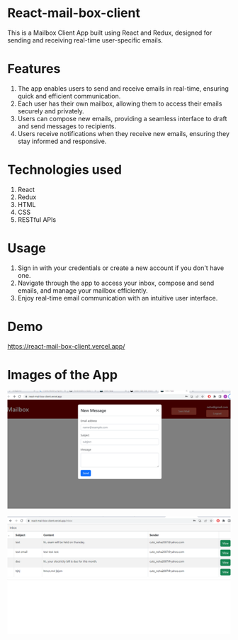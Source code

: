# React-mail-box-client

This is a Mailbox Client App built using React and Redux, designed for sending and receiving real-time user-specific emails.

# Features

1. The app enables users to send and receive emails in real-time, ensuring quick and efficient communication.
2. Each user has their own mailbox, allowing them to access their emails securely and privately.
3. Users can compose new emails, providing a seamless interface to draft and send messages to recipients.
4. Users receive notifications when they receive new emails, ensuring they stay informed and responsive.

# Technologies used

1. React
2. Redux
3. HTML
4. CSS
5. RESTful APIs

# Usage

1. Sign in with your credentials or create a new account if you don't have one.
2. Navigate through the app to access your inbox, compose and send emails, and manage your mailbox efficiently.
3. Enjoy real-time email communication with an intuitive user interface.

# Demo

https://react-mail-box-client.vercel.app/

# Images of the App

![screenshot](screenshot/Screenshot1.png)

![screenshot](screenshot/Screenshot2.png)
